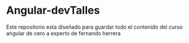 # Angular-devTalles
Este repositorio esta diseñado para guardar todo el contenido del curso angular de cero a experto de fernando herrera
